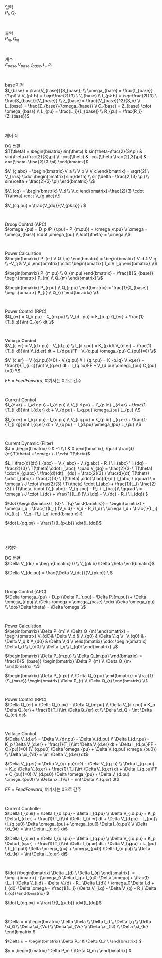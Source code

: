입력  
$P_r, Q_r$  

<br>

출력  
$P_m, Q_m$  

<br>

계수  
$S_{base}, V_{base}, f_{base}, L_i, R_i$  

<br>

base 지정  
$I_{base} = \frac{V_{base}}{S_{base}} \\
\omega_{base} = \frac{f_{base}}{2\pi} \\
V_{pk.b} = \sqrt\frac{2}{3} \ V_{base} \\
I_{pk.b} = \sqrt\frac{2}{3} \ \frac{S_{base}}{V_{base}} \\
Z_{base} = \frac{{V_{base}}^2}{S_b} \\
L_{base} = \frac{Z_{base}}{\omega_{base}} \\
C_{base} = Z_{base} \cdot \omega_{base} \\
L_{pu} = \frac{L_i}{L_{base}} \\
R_{pu} = \frac{R_i}{Z_{base}}$

<br>

제어 식

DQ 변환  
$T(\theta) = \begin{bmatrix}
sin(\theta) & sin(\theta-\frac{2}{3}\pi) & sin(\theta+\frac{2}{3}\pi) \\
-cos(\theta) & -cos(\theta-\frac{2}{3}\pi) & -cos(\theta+\frac{2}{3}\pi)
\end{bmatrix}$

$V_{g.abc} = 
\begin{bmatrix}
V_a \\
V_b \\
V_c
\end{bmatrix} = \sqrt{2} \ V_{rms} \cdot
\begin{bmatrix}
sin(\delta) \\
sin(\delta - \frac{2}{3} \pi) \\
sin(\delta + \frac{2}{3} \pi)
\end{bmatrix} \\$

$V_{dq} = 
\begin{bmatrix}
V_d \\
V_q
\end{bmatrix}=\frac{2}{3} \cdot
T(\theta) \cdot V_{g.abc}\\$

$V_{dq.pu} = \frac{V_{dq}}{V_{pk.b}} \\ $

<br>

Droop Control (APC)  
$\omega_{pu} = D_p (P_{r.pu} - P_{m.pu}) + \omega_{r.pu} \\
\omega = \omega_{base} \cdot \omega_{pu} \\
\dot{\theta} = \omega \\$

<br>

Power Calculation  
$\begin{bmatrix}
P_{m} \\ Q_{m}
\end{bmatrix} =
\begin{bmatrix}
V_d & V_q \\
-V_q & V_d
\end{bmatrix} \cdot 
\begin{bmatrix}
I_d \\ I_q
\end{bmatrix} \\$

$\begin{bmatrix}
P_{m.pu} \\ Q_{m.pu}
\end{bmatrix} = \frac{1}{S_{base}}
\begin{bmatrix}
P_{m} \\ Q_{m}
\end{bmatrix} \\$

$\begin{bmatrix}
P_{r.pu} \\ Q_{r.pu}
\end{bmatrix} = \frac{1}{S_{base}}
\begin{bmatrix}
P_{r} \\ Q_{r}
\end{bmatrix} \\$

<br>

Power Control (RPC)  
$Q_{er} = Q_{r.pu} - Q_{m.pu} \\
V_{d.r.pu} = K_{p.q} Q_{er} + \frac{1}{T_{i.q}}\int Q_{er} dt \\$

<br>

Voltage Control  
$V_{d.er} = V_{d.r.pu} - V_{d.pu} \\
I_{d.r.pu} = K_{p.id} V_{d.er} + \frac{1}{T_{i.id}}\int V_{d.er} dt
          + I_{d.pu}FF - V_{q.pu} \omega_{pu} C_{pu}(=0) \\$

$V_{q.er} = V_{q.r.pu}(=0) - V_{q.pu} \\
I_{q.r.pu} = K_{p.iq} V_{q.er} + \frac{1}{T_{i.iq}}\int V_{q.er} dt
          + I_{q.pu}FF + V_{d.pu} \omega_{pu} C_{pu}(=0) \\$

$FF = Feed Forward$, 여기서는 0으로 간주

<br>

Current Control  
$I_{d.er} = I_{d.r.pu} - I_{d.pu} \\
V_{i.d.pu} = K_{p.id} I_{d.er} + \frac{1}{T_{i.id}}\int I_{d.er} dt
          + V_{d.pu} - I_{q.pu} \omega_{pu} L_{pu} \\$

$I_{q.er} = I_{q.r.pu} - I_{q.pu} \\
V_{i.q.pu} = K_{p.iq} I_{q.er} + \frac{1}{T_{i.iq}}\int I_{q.er} dt
          + V_{q.pu} + I_{d.pu} \omega_{pu} L_{pu} \\$

<br>

Current Dynamic (Filter)  
$J = 
\begin{bmatrix}
0 & -1 \\
1 & 0
\end{bmatrix}, \quad
\frac{d}{dt}T(\theta) = \omega \ J \cdot T(\theta)$

$L_i \frac{d}{dt} I_{abc} = V_{i.abc} - V_{g.abc} - R_i \ I_{abc} \\
I_{dq} = \frac{2}{3} \ T(\theta) \cdot I_{abc}, \quad
V_{dq} = \frac{2}{3} \ T(\theta) \cdot V_{g.abc} \\
\frac{d}{dt} I_{dq} = \frac{2}{3} \ \frac{d}{dt} T(\theta) \cdot I_{abc} +  \frac{2}{3} \ T(\theta) \cdot \frac{d}{dt} I_{abc} \\
\qquad \ = \omega \ J \cdot \frac{2}{3} \ T(\theta) \cdot I_{abc} + \frac{1}{L_i} \frac{2}{3} \ T(\theta) \cdot (V_{i.abc} - V_{g.abc} - R_i \ I_{bac})\\
\qquad \ = \omega \ J \cdot I_{dq} + \frac{1}{L_i} (V_{i.dq} - V_{dq} - R_i \ I_{dq})
$

$\dot {\begin{bmatrix}
I_{d} \\ I_{q}
\end{bmatrix}} = 
\begin{bmatrix}
-\omega I_q + \frac{1}{L_i} (V_{i.d} - V_d - R_i I_d) \\ \omega I_d + \frac{1}{L_i} (V_{i.q} - V_q - R_i I_q)
\end{bmatrix}
$

$\dot I_{dq.pu} = \frac{1}{I_{pk.b}} \dot{I_{dq}}$

<br>
<br>

선형화

DQ 변환  
$\Delta V_{dq} =
\begin{bmatrix}
0 \\ V_{pk.b} \Delta \theta
\end{bmatrix}$

$\Delta V_{dq.pu} = \frac{\Delta V_{dq}}{V_{pk.b}} \\ $

<br>

Droop Control (APC)  
$\Delta \omega_{pu} = D_p (\Delta P_{r.pu} - \Delta P_{m.pu}) + \Delta \omega_{r.pu} \\
\Delta \omega = \omega_{base} \cdot \Delta \omega_{pu} \\
\dot{\Delta \theta} = \Delta \omega \\$

<br>

Power Calculation  
$\begin{bmatrix}
\Delta P_{m} \\ \Delta Q_{m}
\end{bmatrix} =
\begin{bmatrix}
V_{d0}& \Delta V_d & V_{q0} & \Delta V_q \\
-V_{q0} & -\Delta V_q & V_{d0} & \Delta V_d \\
\end{bmatrix} \cdot 
\begin{bmatrix}
\Delta I_d \\ I_{d0} \\ \Delta I_q \\ I_{q0}
\end{bmatrix} \\$

$\begin{bmatrix}
\Delta P_{m.pu} \\ \Delta Q_{m.pu}
\end{bmatrix} = \frac{1}{S_{base}}
\begin{bmatrix}
\Delta P_{m} \\ \Delta Q_{m}
\end{bmatrix} \\$

$\begin{bmatrix}
\Delta P_{r.pu} \\ \Delta Q_{r.pu}
\end{bmatrix} = \frac{1}{S_{base}}
\begin{bmatrix}
\Delta P_{r} \\ \Delta Q_{r}
\end{bmatrix} \\$

<br>

Power Control (RPC)  
$\Delta Q_{er} = \Delta Q_{r.pu} - \Delta Q_{m.pu} \\
\Delta V_{d.r.pu} = K_p \Delta Q_{er} + \frac{1}{T_i}\int \Delta Q_{er} dt \\
\Delta \xi_Q = \int \Delta Q_{er} dt$

<br>

Voltage Control  
$\Delta V_{d.er} = \Delta V_{d.r.pu} - \Delta V_{d.pu} \\
\Delta I_{d.r.pu} = K_p \Delta V_{d.er} + \frac{1}{T_i}\int \Delta V_{d.er} dt
                + \Delta I_{d.pu}FF
                - C_{pu}(=0) (V_{q.pu0} \Delta \omega_{pu} + \Delta V_{q.pu} \omega_{pu0})  \\
\Delta \xi_{Vd} = \int \Delta V_{d.er} dt$

$\Delta V_{q.er} = \Delta V_{q.r.pu}(=0) - \Delta V_{q.pu} \\
\Delta I_{q.r.pu} = K_p \Delta V_{q.er} + \frac{1}{T_i}\int \Delta V_{q.er} dt
                + \Delta I_{q.pu}FF
                + C_{pu}(=0) (V_{d.pu0} \Delta \omega_{pu} + \Delta V_{d.pu} \omega_{pu0}) \\
\Delta \xi_{Vq} = \int \Delta V_{q.er} dt$

$FF = Feed Forward$, 여기서는 0으로 간주

<br>

Current Controller  
$\Delta I_{d.er} = \Delta I_{d.r.pu} - \Delta I_{d.pu} \\
\Delta V_{i.d.pu} = K_p \Delta I_{d.er} + \frac{1}{T_i}\int \Delta I_{d.er} dt
                + \Delta V_{d.pu}
                - L_{pu}\ (I_{q.pu0} \Delta \omega_{pu} + \omega_{pu0} \Delta I_{q.pu}) \\
\Delta \xi_{Id} = \int \Delta I_{d.er} dt$

$\Delta I_{q.er} = \Delta I_{q.r.pu} - \Delta I_{q.pu} \\
\Delta V_{i.q.pu} = K_p \Delta I_{q.er} + \frac{1}{T_i}\int \Delta I_{q.er} dt
                + \Delta V_{q.pu}
                + L_{pu} \ (I_{d.pu0} \Delta \omega_{pu} + \omega_{pu0} \Delta I_{d.pu}) \\
\Delta \xi_{Iq} = \int \Delta I_{q.er} dt$

<br>

$\dot {\begin{bmatrix}
\Delta I_{d} \\ \Delta I_{q}
\end{bmatrix}} = 
\begin{bmatrix}
-(\omega_0 \Delta I_q + I_{q0} \Delta \omega) + \frac{1}{L_i} (\Delta V_{i.d} - \Delta V_{d} - R_i \Delta I_{d}) \\
\omega_0 \Delta I_d + I_{d0} \Delta \omega + \frac{1}{L_i} (\Delta V_{i.q} - \Delta V_{q} - R_i \Delta I_{q})
\end{bmatrix}
$

$\dot I_{dq.pu} = \frac{1}{I_{pk.b}} \dot{I_{dq}}$

<br>

$\Delta x = \begin{bmatrix}
\Delta \theta \\ \Delta I_d \\ \Delta I_q \\
\Delta \xi_Q \\ \Delta \xi_{Vd} \\ \Delta \xi_{Vq} \\
\Delta \xi_{Id} \\ \Delta \xi_{Iq} 
\end{bmatrix}$

$\Delta u = \begin{bmatrix}
\Delta P_r & \Delta Q_r \\
\end{bmatrix}
$

$y = \begin{bmatrix}
\Delta P_m \\ \Delta Q_m \\
\end{bmatrix}
$